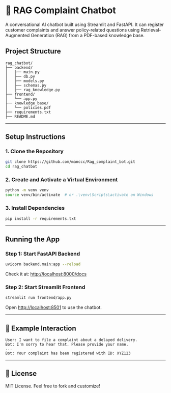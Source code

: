 
# 💬 RAG Complaint Chatbot

A conversational AI chatbot built using Streamlit and FastAPI. It can register customer complaints and answer policy-related questions using Retrieval-Augmented Generation (RAG) from a PDF-based knowledge base.

## Project Structure

```
rag_chatbot/
├── backend/
│   ├── main.py              
│   ├── db.py                
│   ├── models.py            
│   ├── schemas.py            
│   ├── rag_knowledge.py    
├── frontend/
│   └── app.py                
├── knowledge_base/
│   └── policies.pdf         
├── requirements.txt
├── README.md
```

---

## Setup Instructions

### 1. Clone the Repository

```bash
git clone https://github.com/manccc/Rag_complaint_bot.git
cd rag_chatbot
```

### 2. Create and Activate a Virtual Environment

```bash
python -m venv venv
source venv/bin/activate  # or .\venv\Scripts\activate on Windows
```

### 3. Install Dependencies

```bash
pip install -r requirements.txt
```

---

## Running the App

### Step 1: Start FastAPI Backend

```bash
uvicorn backend.main:app --reload
```

Check it at: [http://localhost:8000/docs](http://localhost:8000/docs)

### Step 2: Start Streamlit Frontend

```bash
streamlit run frontend/app.py
```

Open [http://localhost:8501](http://localhost:8501) to use the chatbot.

---

## 🧪 Example Interaction

```
User: I want to file a complaint about a delayed delivery.
Bot: I'm sorry to hear that. Please provide your name.
...
Bot: Your complaint has been registered with ID: XYZ123
```

---

## 📝 License

MIT License. Feel free to fork and customize!
